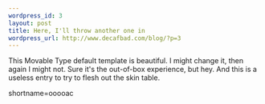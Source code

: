 ```yaml
--- 
wordpress_id: 3
layout: post
title: Here, I'll throw another one in
wordpress_url: http://www.decafbad.com/blog/?p=3
---
```

This Movable Type default template is beautiful.  I might change it, then again I might not.  Sure it's the out-of-box experience, but hey.  And this is a useless entry to try to flesh out the skin table.
<!--more-->
shortname=ooooac
